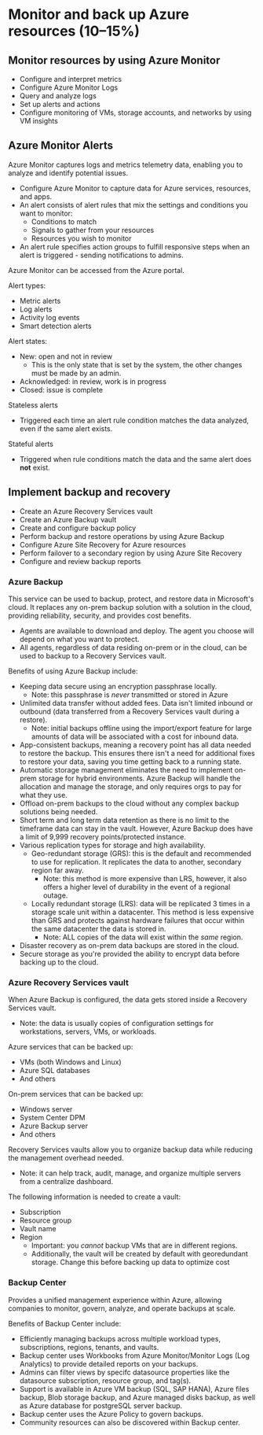 # Monitor and back up Azure resources (10–15%)

## Monitor resources by using Azure Monitor

- Configure and interpret metrics
- Configure Azure Monitor Logs
- Query and analyze logs
- Set up alerts and actions
- Configure monitoring of VMs, storage accounts, and networks by using VM insights


## Azure Monitor Alerts

Azure Monitor captures logs and metrics telemetry data, enabling you to analyze and identify potential issues. 
- Configure Azure Monitor to capture data for Azure services, resources, and apps.
- An alert consists of alert rules that mix the settings and conditions you want to monitor:
  - Conditions to match
  - Signals to gather from your resources
  - Resources you wish to monitor
- An alert rule specifies action groups to fulfill responsive steps when an alert is triggered - sending notifications to admins.

Azure Monitor can be accessed from the Azure portal. 

Alert types:
- Metric alerts
- Log alerts
- Activity log events
- Smart detection alerts

Alert states: 
- New: open and not in review
  - This is the only state that is set by the system, the other changes must be made by an admin.
- Acknowledged: in review, work is in progress
- Closed: issue is complete

Stateless alerts
- Triggered each time an alert rule condition matches the data analyzed, even if the same alert exists.

Stateful alerts
- Triggered when rule conditions match the data and the same alert does **not** exist. 


## Implement backup and recovery

- Create an Azure Recovery Services vault
- Create an Azure Backup vault
- Create and configure backup policy
- Perform backup and restore operations by using Azure Backup
- Configure Azure Site Recovery for Azure resources
- Perform failover to a secondary region by using Azure Site Recovery
- Configure and review backup reports


### Azure Backup

This service can be used to backup, protect, and restore data in Microsoft's cloud. It replaces any on-prem backup solution with a solution in the cloud, providing reliability, security, and provides cost benefits.
- Agents are available to download and deploy. The agent you choose will depend on what you want to protect.
- All agents, regardless of data residing on-prem or in the cloud, can be used to backup to a Recovery Services vault.

Benefits of using Azure Backup include:
- Keeping data secure using an encryption passphrase locally.
    - Note: this passphrase is *never* transmitted or stored in Azure
- Unlimited data transfer without added fees. Data isn't limited inbound or outbound (data transferred from a Recovery Services vault during a restore).
    - Note: initial backups offline using the import/export feature for large amounts of data will be associated with a cost for inbound data.
- App-consistent backups, meaning a recovery point has all data needed to restore the backup. This ensures there isn't a need for additional fixes to restore your data, saving you time getting back to a running state.
- Automatic storage management eliminates the need to implement on-prem storage for hybrid environments. Azure Backup will handle the allocation and manage the storage, and only requires orgs to pay for what they use.
- Offload on-prem backups to the cloud without any complex backup solutions being needed.
- Short term and long term data retention as there is no limit to the timeframe data can stay in the vault. However, Azure Backup does have a limit of 9,999 recovery points/protected instance.
- Various replication types for storage and high availability.
    - Geo-redundant storage (GRS): this is the default and recommended to use for replication. It replicates the data to another, secondary region far away.
        - Note: this method is more expensive than LRS, however, it also offers a higher level of durability in the event of a regional outage.
    - Locally redundant storage (LRS): data will be replicated 3 times in a storage scale unit within a datacenter. This method is less expensive than GRS and protects against hardware failures that occur within the same datacenter the data is stored in.
        - Note: ALL copies of the data will exist within the *same* region.
- Disaster recovery as on-prem data backups are stored in the cloud.
- Secure storage as you're provided the ability to encrypt data before backing up to the cloud.


### Azure Recovery Services vault

When Azure Backup is configured, the data gets stored inside a Recovery Services vault. 
- Note: the data is usually copies of configuration settings for workstations, servers, VMs, or workloads.

Azure services that can be backed up:
- VMs (both Windows and Linux)
- Azure SQL databases
- And others

On-prem services that can be backed up:
- Windows server
- System Center DPM
- Azure Backup server
- And others

Recovery Services vaults allow you to organize backup data while reducing the management overhead needed.
- Note: it can help track, audit, manage, and organize multiple servers from a centralize dashboard.

The following information is needed to create a vault:
- Subscription
- Resource group
- Vault name
- Region
    - Important: you *cannot* backup VMs that are in different regions.
    - Additionally, the vault will be created by default with georedundant storage. Change this before backing up data to optimize cost


### Backup Center

Provides a unified management experience within Azure, allowing companies to monitor, govern, analyze, and operate backups at scale.

Benefits of Backup Center include:
- Efficiently managing backups across multiple workload types, subscriptions, regions, tenants, and vaults.
- Backup center uses Workbooks from Azure Monitor/Monitor Logs (Log Analytics) to provide detailed reports on your backups.
- Admins can filter views by specifc datasource properties like the datasource subscription, resource group, and tag(s).
- Support is available in Azure VM backup (SQL, SAP HANA), Azure files backup, Blob storage backup, and Azure managed disks backup, as well as Azure database for postgreSQL server backup.
- Backup center uses the Azure Policy to govern backups.
- Community resources can also be discovered within Backup center.


